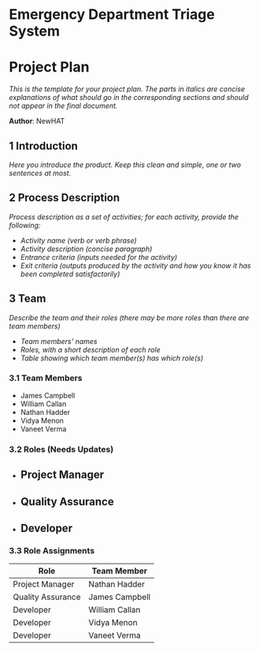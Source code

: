 # Emergency Department Triage System
# Project Plan

*This is the template for your project plan. The parts in italics are concise explanations of what should go in the corresponding sections and should not appear in the final document.*

**Author**: NewHAT

## 1 Introduction

*Here you introduce the product. Keep this  clean and simple, one or two sentences at most.*

## 2 Process Description

*Process description as a set of activities; for each activity, provide the following:*

- *Activity name (verb or verb phrase)*
- *Activity description (concise paragraph)*
- *Entrance criteria (inputs needed for the activity)*
- *Exit criteria (outputs produced by the activity and how you know it has been completed satisfactorily)*

## 3 Team

*Describe the team and their roles (there may be more roles than there are team members)*

- *Team members' names*
- *Roles, with a short description of each role*
- *Table showing which team member(s) has which role(s)*

### 3.1 Team Members
- James Campbell
- William Callan
- Nathan Hadder
- Vidya Menon
- Vaneet Verma

### 3.2 Roles (Needs Updates)
- Project Manager
  - 
- Quality Assurance
  - 
- Developer
  -

### 3.3 Role Assignments
|        Role       | Team Member     |
|-------------------|-----------------|
|  Project Manager  | Nathan Hadder   |
| Quality Assurance | James Campbell  |
| Developer         | William Callan  |
| Developer         | Vidya Menon     |
| Developer         | Vaneet Verma    | 
